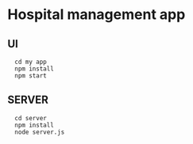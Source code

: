 # Hospital management app
##  UI
      cd my app 
      npm install 
      npm start
## SERVER
      cd server
      npm install
      node server.js
